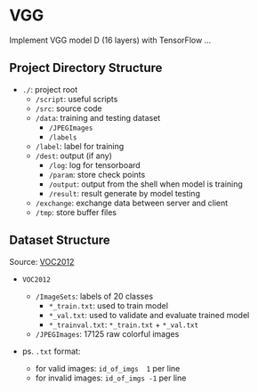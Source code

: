 # VGG

Implement VGG model D (16 layers) with TensorFlow ...

## Project Directory Structure

- `./`: project root
  - `/script`: useful scripts
  - `/src`: source code
  - `/data`: training and testing dataset
    - `/JPEGImages`
    - `/labels`
  - `/label`: label for training
  - `/dest`: output (if any)
    - `/log`: log for tensorboard
    - `/param`: store check points
    - `/output`: output from the shell when model is training
    - `/result`: result generate by model testing
  - `/exchange`: exchange data between server and client
  - `/tmp`: store buffer files

## Dataset Structure

Source: [VOC2012](http://host.robots.ox.ac.uk/pascal/VOC/)

- `VOC2012`
  - `/ImageSets`: labels of 20 classes
    - `*_train.txt`: used to train model
    - `*_val.txt`: used to validate and evaluate trained model
    - `*_trainval.txt`: `*_train.txt` + `*_val.txt`
  - `/JPEGImages`: 17125 raw colorful images

- ps. `.txt` format:
  - for valid images: `id_of_imgs  1` per line
  - for invalid images: `id_of_imgs -1` per line
